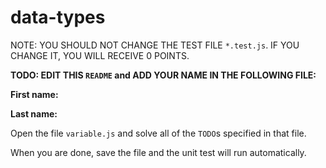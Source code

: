 # data-types

NOTE: YOU SHOULD NOT CHANGE THE TEST FILE `*.test.js`. IF YOU CHANGE IT, YOU WILL RECEIVE 0 POINTS.

**TODO: EDIT THIS `README` and ADD YOUR NAME IN THE FOLLOWING FILE:**

**First name:**

**Last name:**

Open the file `variable.js` and solve all of the `TODO`s specified in that file.

When you are done, save the file and the unit test will run automatically.
